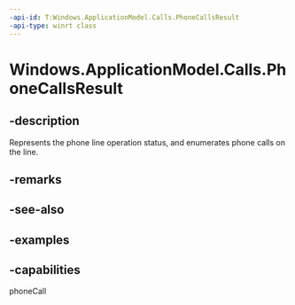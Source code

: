 ```yaml
---
-api-id: T:Windows.ApplicationModel.Calls.PhoneCallsResult
-api-type: winrt class
---
```


# Windows.ApplicationModel.Calls.PhoneCallsResult

<!--
public sealed class PhoneCallsResult
-->

## -description

Represents the phone line operation status, and enumerates phone calls on the line.

## -remarks

## -see-also

## -examples

## -capabilities
phoneCall
